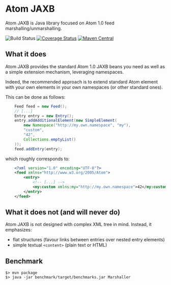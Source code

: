 # Atom JAXB

Atom JAXB is Java library focused on Atom 1.0 feed marshalling/unmarshalling.

![Build Status](https://github.com/vidal-community/atom-jaxb/actions/workflows/ci.yml/badge.svg)
[![Coverage Status](https://coveralls.io/repos/vidal-community/atom-jaxb/badge.svg?branch=master)](https://coveralls.io/r/vidal-community/atom-jaxb?branch=master)
[![Maven Central](https://img.shields.io/maven-central/v/fr.vidal.oss/atom-jaxb.svg)](https://search.maven.org/artifact/fr.vidal.oss/atom-jaxb/)

## What it does

Atom JAXB provides the standard Atom 1.0 JAXB beans you need as
well as a simple extension mechanism, leveraging namespaces.

Indeed, the recommended approach is to extend standard Atom
element with your own elements in your own namespaces (or
other standard ones).

This can be done as follows:

```java
	Feed feed = new Feed();
	// [...]
	Entry entry = new Entry();
	entry.addAdditionalElement(new SimpleElement(
		new Namespace("http://my.own.namespace", "my"),
		"custom",
		"42",
		Collections.emptyList()
	));
	feed.addEntry(entry);
```

which roughly corresponds to:

```xml
	<?xml version="1.0" encoding="UTF-8"?>
	<feed xmlns="http://www.w3.org/2005/Atom">
		<entry>
			<!-- [...] -->
			<my:custom xmlns:my="http://my.own.namespace">42</my:custom>
		</entry>
	</feed>
```

## What it does not (and will never do)

Atom JAXB is not designed with complex XML tree in mind.
Instead, it emphasizes:

   - flat structures (favour links between entries over nested entry elements)
   - simple textual `<content>` (plain text or HTML)

## Benchmark

    $> mvn package
    $> java -jar benchmark/target/benchmarks.jar Marshaller
